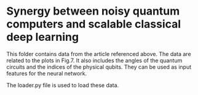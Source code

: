 # Synergy between noisy quantum computers and scalable classical deep learning

This folder contains data from the article referenced above. The data are related to the plots in Fig.7.
It also includes the angles of the quantum circuits and the indices of the physical qubits. They can be used as input features for the neural network.

The loader.py file is used to load these data.
